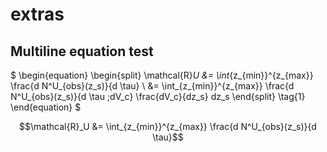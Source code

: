 # extras

## Multiline equation test

$
\begin{equation}
\begin{split}
\mathcal{R}_U &= \int_{z_{min}}^{z_{max}} \frac{d N^U_{obs}(z_s)}{d \tau} \\
&= \int_{z_{min}}^{z_{max}} \frac{d N^U_{obs}(z_s)}{d \tau \;dV_c} \frac{dV_c}{dz_s} dz_s
\end{split} \tag{1}
\end{equation}
$

$$\mathcal{R}_U &= \int_{z_{min}}^{z_{max}} \frac{d N^U_{obs}(z_s)}{d \tau}$$
